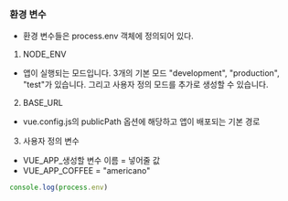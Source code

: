 ### 환경 변수
- 환경 변수들은 process.env 객체에 정의되어 있다.

1.  NODE_ENV
- 앱이 실행되는 모드입니다. 3개의 기본 모드 "development", "production", "test"가 있습니다. 그리고 사용자 정의 모드를 추가로 생성할 수 있습니다.

2. BASE_URL
- vue.config.js의 publicPath 옵션에 해당하고 앱이 배포되는 기본 경로

3. 사용자 정의 변수
- VUE_APP_생성할 변수 이름 = 넣어줄 값
- VUE_APP_COFFEE = "americano"


``` js
console.log(process.env)
```